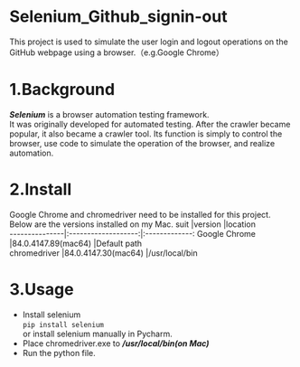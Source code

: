 # Selenium_Github_signin-out

 This project is used to simulate the user login and logout operations on the GitHub webpage using a browser.（e.g.Google Chrome）
 
# 1.Background
***Selenium*** is a browser automation testing framework.  
It was originally developed for automated testing. After the crawler became popular, it also became a crawler tool. Its function is simply to control the browser, use code to simulate the operation of the browser, and realize automation.

# 2.Install
Google Chrome and chromedriver need to be installed for this project.  
Below are the versions installed on my Mac.
suit           |version              |location       
---------------|:-------------------:|:-------------:
Google Chrome  |84.0.4147.89(mac64)  |Default path   
chromedriver   |84.0.4147.30(mac64)  |/usr/local/bin 

# 3.Usage
* Install selenium   
  ```pip install selenium```   
  or install selenium manually in Pycharm.
* Place chromedriver.exe to ***/usr/local/bin(on Mac)***
* Run the python file.
